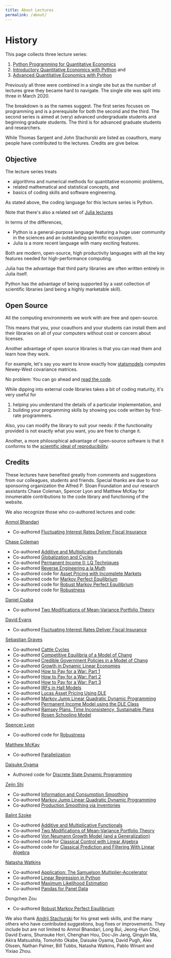 ```yaml
---
title: About Lectures
permalink: /about/
---
```


# History

This page collects three lecture series:

1. [Python Programming for Quantitative Economics](https://python-programming.quantecon.org/)
2. [Introductory Quantitative Economics with Python](https://python-intro.quantecon.org/) and
2. [Advanced Quantitative Economics with Python](https://python-advanced.quantecon.org/)

Previously all three were combined in a single site but as the number of
lectures grew they became hard to navigate. The single site was split into
three in March 2020.

The breakdown is as the names suggest.  The first series focuses on
programming and is a prerequisite for both the second and the third.  The
second series is aimed at (very) advanced undergraduate students and beginning
graduate students.  The third is for advanced graduate students and
researchers.

While Thomas Sargent and John Stachurski are listed as coauthors, many people
have contributed to the lectures.  Credits are give below.


## Objective

The lecture series treats

-   algorithms and numerical methods for quantitative economic problems,
-   related mathematical and statistical concepts, and
-   basics of coding skills and software engineering.

As stated above, the coding language for this lecture series is Python.

Note that there's also a related set of [Julia lectures](https://julia.quantecon.org>)

In terms of the differences,

-   Python is a general-purpose language featuring a huge user
    community in the sciences and an outstanding scientific ecosystem.
-   Julia is a more recent language with many exciting features.

Both are modern, open-source, high productivity languages with all the
key features needed for high-performance computing.

Julia has the advantage that third party libraries are often written
entirely in Julia itself.

Python has the advantage of being supported by a vast collection of
scientific libraries (and being a highly marketable skill).


## Open Source

All the computing environments we work with are free and open-source.

This means that you, your coauthors and your students can install them
and their libraries on all of your computers without cost or concern
about licenses.

Another advantage of open source libraries is that you can read them and
learn how they work.

For example, let's say you want to know exactly how
[statsmodels](https://github.com/statsmodels/statsmodels) computes
Newey-West covariance matrices.

No problem: You can go ahead and [read the
code](https://github.com/statsmodels/statsmodels/blob/master/statsmodels/stats/sandwich_covariance.py).

While dipping into external code libraries takes a bit of coding
maturity, it's very useful for

1.  helping you understand the details of a particular implementation,
    and
2.  building your programming skills by showing you code written by
    first-rate programmers.

Also, you can modify the library to suit your needs: if the
functionality provided is not exactly what you want, you are free to
change it.

Another, a more philosophical advantage of open-source software is that
it conforms to the [scientific ideal of
reproducibility](https://en.wikipedia.org/wiki/Scientific_method).


Credits
-------

These lectures have benefited greatly from comments and suggestions from
our colleagues, students and friends. Special thanks are due to our
sponsoring organization the Alfred P. Sloan Foundation and our research
assistants Chase Coleman, Spencer Lyon and Matthew McKay for innumerable
contributions to the code library and functioning of the website.

We also recognize those who co-authored lectures and code:

[Anmol Bhandari]( http://www.bhandarianmol.com/)
-	Co-authored [Fluctuating Interest Rates Deliver Fiscal Insurance]( https://python-advanced.quantecon.org/amss2.html)

[Chase Coleman](http://www.chasegcoleman.com/)
-	Co-authored [Additive and Multiplicative Functionals]( https://python-advanced.quantecon.org/additive_functionals.html) 
-	Co-authored [Globalization and Cycles]( https://python-advanced.quantecon.org/matsuyama.html) 
-	Co-authored [Permanent Income II: LQ Techniques]( https://python-intro.quantecon.org/perm_income_cons.html) 
-	Co-authored [Reverse Engineering a la Muth]( https://python-advanced.quantecon.org/muth_kalman.html) 
-	Co-authored code for [Asset Pricing with Incomplete Markets]( https://python-intro.quantecon.org/harrison_kreps.html) 
-	Co-authored code for [Markov Perfect Equilibrium](https://python-intro.quantecon.org/markov_perf.html) 
-	Co-authored code for [Robust Markov Perfect Equilibrium](https://python-advanced.quantecon.org/rob_markov_perf.html)
-	Co-authored code for [Robustness]( https://python-advanced.quantecon.org/robustness.html)

[Daniel Csaba]( http://danielcsaba.com/)
-	Co-authored [Two Modifications of Mean-Variance Portfolio Theory]( https://python-advanced.quantecon.org/black_litterman.html)

[David Evans]( http://econevans.com/)
-	Co-authored [Fluctuating Interest Rates Deliver Fiscal Insurance]( https://python-advanced.quantecon.org/amss2.html)

[Sebastian Graves]( https://www.sebgraves.com/)
-	Co-authored [Cattle Cycles]( https://python-advanced.quantecon.org/cattle_cycles.html) 
-	Co-authored [Competitive Equilibria of a Model of Chang]( https://python-advanced.quantecon.org/chang_ramsey.html) 
-	Co-authored [Credible Government Policies in a Model of Chang]( https://python-advanced.quantecon.org/chang_credible.html) 
-	Co-authored [Growth in Dynamic Linear Economies]( https://python-advanced.quantecon.org/growth_in_dles.html)  
-	Co-authored [How to Pay for a War: Part 1]( https://python-advanced.quantecon.org/tax_smoothing_1.html) 
-	Co-authored [How to Pay for a War: Part 2]( https://python-advanced.quantecon.org/tax_smoothing_2.html) 
-	Co-authored [How to Pay for a War: Part 3]( https://python-advanced.quantecon.org/tax_smoothing_3.html) 
-	Co-authored [IRFs in Hall Models]( https://python-advanced.quantecon.org/irfs_in_hall_model.html) 
-	Co-authored [Lucas Asset Pricing Using DLE]( https://python-advanced.quantecon.org/lucas_asset_pricing_dles.html)
-	Co-authored [Markov Jump Linear Quadratic Dynamic Programming]( https://python-advanced.quantecon.org/markov_jump_lq.html) 
-	Co-authored [Permanent Income Model using the DLE Class]( https://python-advanced.quantecon.org/permanent_income_dles.html)
-	Co-authored [Ramsey Plans, Time Inconsistency, Sustainable Plans]( https://python-advanced.quantecon.org/calvo.html)
-	Co-authored [Rosen Schooling Model]( https://python-advanced.quantecon.org/rosen_schooling_model.html) 

[Spencer Lyon]( http://spencerlyon.com/)
-	Co-authored code for [Robustness]( https://python-advanced.quantecon.org/robustness.html)

[Matthew McKay](https://github.com/mmcky)
-	Co-authored [Parallelization](https://python-programming.quantecon.org/parallelization.html) 

[Daisuke Oyama]( http://www.oyama.e.u-tokyo.ac.jp/)
-	Authored code for [Discrete State Dynamic Programming]( https://python-advanced.quantecon.org/discrete_dp.html) 

[Zejin Shi]( https://github.com/shizejin)
-	Co-authored [Information and Consumption Smoothing]( https://python-advanced.quantecon.org/cons_news.html) 
-	Co-authored [Markov Jump Linear Quadratic Dynamic Programming](https://python-advanced.quantecon.org/markov_jump_lq.html)
-	Co-authored [Production Smoothing via Inventories]( https://python-intro.quantecon.org/lq_inventories.html) 

[Balint Szoke]( https://www.balintszoke.com/)
-	Co-authored [Additive and Multiplicative Functionals]( https://python-advanced.quantecon.org/additive_functionals.html) 
-	Co-authored [Two Modifications of Mean-Variance Portfolio Theory]( https://python-advanced.quantecon.org/black_litterman.html) 
-	Co-authored [Von Neumann Growth Model (and a Generalization)]( https://python-advanced.quantecon.org/von_neumann_model.html) 
-	Co-authored code for [Classical Control with Linear Algebra]( https://python-advanced.quantecon.org/lu_tricks.html) 
-	Co-authored code for [Classical Prediction and Filtering With Linear Algebra](https://python-advanced.quantecon.org/classical_filtering.html)

[Natasha Watkins](https://github.com/natashawatkins)
-	Co-authored [Application: The Samuelson Multiplier-Accelerator]( https://python-intro.quantecon.org/samuelson.html) 
-	Co-authored [Linear Regression in Python]( https://python-intro.quantecon.org/ols.html)
-	Co-authored [Maximum Likelihood Estimation]( https://python-intro.quantecon.org/mle.html)
-	Co-authored [Pandas for Panel Data]( https://python-intro.quantecon.org/pandas_panel.html) 

Dongchen Zou
-	Co-authored [Robust Markov Perfect Equilibrium]( https://python-advanced.quantecon.org/rob_markov_perf.html)


We also thank [Andrij Stachurski](http://drdrij.com/) for his great web
skills, and the many others who have contributed suggestions, bug fixes
or improvements. They include but are not limited to Anmol Bhandari,
Long Bui, Jeong-Hun Choi, David Evans, Shunsuke Hori, Chenghan Hou,
Doc-Jin Jang, Qingyin Ma, Akira Matsushita, Tomohito Okabe, Daisuke
Oyama, David Pugh, Alex Olssen, Nathan Palmer, Bill Tubbs, Natasha
Watkins, Pablo Winant and Yixiao Zhou.

